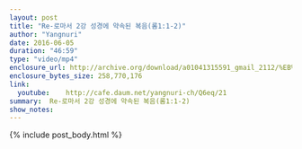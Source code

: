 ```yaml
---
layout: post
title: "Re-로마서 2강 성경에 약속된 복음(롬1:1-2)"
author: "Yangnuri"
date: 2016-06-05
duration: "46:59"
type: "video/mp4"
enclosure_url: http://archive.org/download/a01041315591_gmail_2112/%EB%A1%9C%EB%A7%88%EC%84%9C%202%EA%B0%95%20%EC%84%B1%EA%B2%BD%EC%97%90%20%EC%95%BD%EC%86%8D%EB%90%9C%20%EB%B3%B5%EC%9D%8C(%EB%A1%AC1;1-2).mp4
enclosure_bytes_size: 258,770,176       
link:
  youtube:    http://cafe.daum.net/yangnuri-ch/Q6eq/21
summary:  Re-로마서 2강 성경에 약속된 복음(롬1:1-2)
show_notes:
---
```

{% include post_body.html %}
